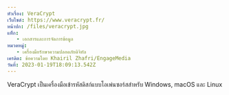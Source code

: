 ```yaml
---
หัวเรื่อง: VeraCrypt
เว็บไซต์: https://www.veracrypt.fr/
หน้าปก: /files/veracrypt.jpg
แท็ก:
   - เอกสารและการจัดการข้อมูล
หมวดหมู่:
   - เครื่องมือรักษาความปลอดภัยดิจิทัล
เครดิต: ข้อความโดย Khairil Zhafri/EngageMedia
วันที่: 2023-01-19T18:09:13.542Z
---
```

VeraCrypt เป็นเครื่องมือเข้ารหัสดิสก์แบบโอเพ่นซอร์สสำหรับ Windows, macOS และ Linux